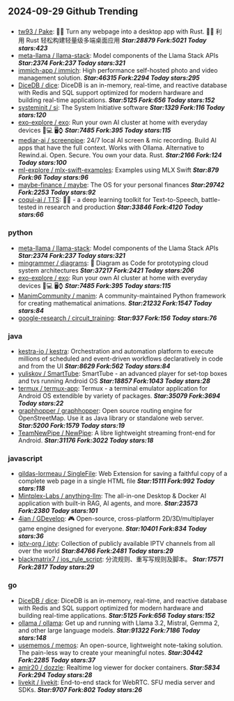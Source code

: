 ## 2024-09-29 Github Trending

### 
* [tw93 / Pake](https://github.com/tw93/Pake): 🤱🏻 Turn any webpage into a desktop app with Rust. 🤱🏻 利用 Rust 轻松构建轻量级多端桌面应用 ***Star:28879 Fork:5021 Today stars:423***
* [meta-llama / llama-stack](https://github.com/meta-llama/llama-stack): Model components of the Llama Stack APIs ***Star:2374 Fork:237 Today stars:321***
* [immich-app / immich](https://github.com/immich-app/immich): High performance self-hosted photo and video management solution. ***Star:46315 Fork:2294 Today stars:295***
* [DiceDB / dice](https://github.com/DiceDB/dice): DiceDB is an in-memory, real-time, and reactive database with Redis and SQL support optimized for modern hardware and building real-time applications. ***Star:5125 Fork:656 Today stars:152***
* [systeminit / si](https://github.com/systeminit/si): The System Initiative software ***Star:1329 Fork:116 Today stars:120***
* [exo-explore / exo](https://github.com/exo-explore/exo): Run your own AI cluster at home with everyday devices 📱💻 🖥️⌚ ***Star:7485 Fork:395 Today stars:115***
* [mediar-ai / screenpipe](https://github.com/mediar-ai/screenpipe): 24/7 local AI screen & mic recording. Build AI apps that have the full context. Works with Ollama. Alternative to Rewind.ai. Open. Secure. You own your data. Rust. ***Star:2166 Fork:124 Today stars:100***
* [ml-explore / mlx-swift-examples](https://github.com/ml-explore/mlx-swift-examples): Examples using MLX Swift ***Star:879 Fork:96 Today stars:96***
* [maybe-finance / maybe](https://github.com/maybe-finance/maybe): The OS for your personal finances ***Star:29742 Fork:2253 Today stars:92***
* [coqui-ai / TTS](https://github.com/coqui-ai/TTS): 🐸💬 - a deep learning toolkit for Text-to-Speech, battle-tested in research and production ***Star:33846 Fork:4120 Today stars:66***

### python
* [meta-llama / llama-stack](https://github.com/meta-llama/llama-stack): Model components of the Llama Stack APIs ***Star:2374 Fork:237 Today stars:321***
* [mingrammer / diagrams](https://github.com/mingrammer/diagrams): 🎨 Diagram as Code for prototyping cloud system architectures ***Star:37217 Fork:2421 Today stars:206***
* [exo-explore / exo](https://github.com/exo-explore/exo): Run your own AI cluster at home with everyday devices 📱💻 🖥️⌚ ***Star:7485 Fork:395 Today stars:115***
* [ManimCommunity / manim](https://github.com/ManimCommunity/manim): A community-maintained Python framework for creating mathematical animations. ***Star:21232 Fork:1547 Today stars:84***
* [google-research / circuit_training](https://github.com/google-research/circuit_training):  ***Star:937 Fork:156 Today stars:76***

### java
* [kestra-io / kestra](https://github.com/kestra-io/kestra): Orchestration and automation platform to execute millions of scheduled and event-driven workflows declaratively in code and from the UI ***Star:8629 Fork:562 Today stars:84***
* [yuliskov / SmartTube](https://github.com/yuliskov/SmartTube): SmartTube - an advanced player for set-top boxes and tvs running Android OS ***Star:18857 Fork:1043 Today stars:28***
* [termux / termux-app](https://github.com/termux/termux-app): Termux - a terminal emulator application for Android OS extendible by variety of packages. ***Star:35079 Fork:3694 Today stars:22***
* [graphhopper / graphhopper](https://github.com/graphhopper/graphhopper): Open source routing engine for OpenStreetMap. Use it as Java library or standalone web server. ***Star:5200 Fork:1579 Today stars:19***
* [TeamNewPipe / NewPipe](https://github.com/TeamNewPipe/NewPipe): A libre lightweight streaming front-end for Android. ***Star:31176 Fork:3022 Today stars:18***

### javascript
* [gildas-lormeau / SingleFile](https://github.com/gildas-lormeau/SingleFile): Web Extension for saving a faithful copy of a complete web page in a single HTML file ***Star:15111 Fork:992 Today stars:118***
* [Mintplex-Labs / anything-llm](https://github.com/Mintplex-Labs/anything-llm): The all-in-one Desktop & Docker AI application with built-in RAG, AI agents, and more. ***Star:23573 Fork:2380 Today stars:101***
* [4ian / GDevelop](https://github.com/4ian/GDevelop): 🎮 Open-source, cross-platform 2D/3D/multiplayer game engine designed for everyone. ***Star:10401 Fork:834 Today stars:36***
* [iptv-org / iptv](https://github.com/iptv-org/iptv): Collection of publicly available IPTV channels from all over the world ***Star:84766 Fork:2481 Today stars:29***
* [blackmatrix7 / ios_rule_script](https://github.com/blackmatrix7/ios_rule_script): 分流规则、重写写规则及脚本。 ***Star:17571 Fork:2817 Today stars:29***

### go
* [DiceDB / dice](https://github.com/DiceDB/dice): DiceDB is an in-memory, real-time, and reactive database with Redis and SQL support optimized for modern hardware and building real-time applications. ***Star:5125 Fork:656 Today stars:152***
* [ollama / ollama](https://github.com/ollama/ollama): Get up and running with Llama 3.2, Mistral, Gemma 2, and other large language models. ***Star:91322 Fork:7186 Today stars:148***
* [usememos / memos](https://github.com/usememos/memos): An open-source, lightweight note-taking solution. The pain-less way to create your meaningful notes. ***Star:30442 Fork:2285 Today stars:37***
* [amir20 / dozzle](https://github.com/amir20/dozzle): Realtime log viewer for docker containers. ***Star:5834 Fork:294 Today stars:28***
* [livekit / livekit](https://github.com/livekit/livekit): End-to-end stack for WebRTC. SFU media server and SDKs. ***Star:9707 Fork:802 Today stars:26***
